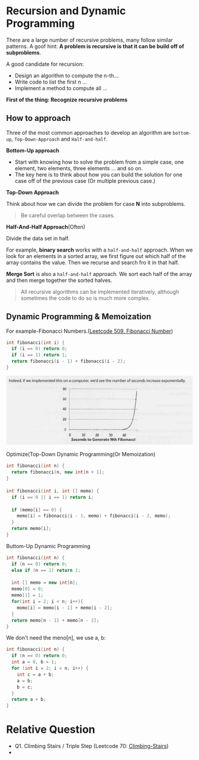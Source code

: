 # Recursion and Dynamic Programming

There are a large number of recursive problems, many follow similar patterns. A goof hint: 
**A problem is recursive is that it can be build off of subproblems**.

A good candidate for recursion:

* Design an algorithm to compute the n-th...
* Write code to list the first n ...
* Implement a method to compute all ...
  
**First of the thing: Recognize recursive problems**

## How to approach

Three of the most common approaches to develop an algorithm are `bottom-up`, `Top-Down-Approach` and `Half-and-half`.

**Bottom-Up approach**

* Start with knowing how to solve the problem from a simple case, one element, two elements, three elements ... and so on.
* The key here is to think about how you can build the solution for one case off of the previous case (Or multiple previous case.)

**Top-Down Approach**

Think about how we can divide the problem for case **N** into subproblems.

> Be careful overlap between the cases.

**Half-And-Half Approach**(Often)

Divide the data set in half.

For example, **binary search** works with a `half-and-half` approach. When we look for an elements in a sorted array, we first figure out which half of the array contains the value. Then we recurse and search fro it in that half.

**Merge Sort** is also a `half-and-half` approach. We sort each half of the array and then merge together the sorted halves.

> All recursive algorithms can be implemented iteratively, although sometimes the code to do so is much more complex.

## Dynamic Programming & Memoization

For example-Fibonacci Numbers.([Leetcode 509. Fibonacci Number](../Leetcode-509-Fibonacci-Number.md))

```cpp
int fibonacci(int i) {
  if (i == 0) return 0;
  if (i == 1) return 1;
  return fibonacci(i - 1) + fibonacci(i - 2);
}
```

![](/images/2019-02-10-16-41-00.png)

Optimize(Top-Down Dynamic Programming(Or Memoization)

```cpp
int fibonacci(int n) {
  return fibonacci(n, new int[n + 1];
}

int fibonacci(int i, int [] memo) {
  if (i == 0 || i == 1) return i;

  if (memo[i] == 0) {
    memo[i] = fibonacci(i - 1, memo) + fibonacci(i - 2, memo);
  }
  return memo[i];
}
```

Buttom-Up Dynamic Programming

```cpp
int fibonacci(int n) {
  if (n == 0) return 0;
  else if (n == 1) return 1;

  int [] memo = new int[n];
  memo[0] = 0;
  memo[1] = 1;
  for(int i = 2; i < n; i++){
    momo[i] = memo[i - 1] + memo[i - 2];
  }
  return memo[n - 1] + memo[n - 2];
}
```

We don't need the meno[n], we use a, b:

```cpp
int fibonacci(int n) {
  if (n == 0) return 0;
  int a = 0, b = 1;
  for (int i = 2; i < n; i++) {
    int c = a + b;
    a = b;
    b = c;
  }
  return a + b;
}
```

# Relative Question

- Q1. Climbing Stairs / Triple Step (Leetcode 70: [Climbing-Stairs](../Leetcode-70-Climbing-Stairs/))
-